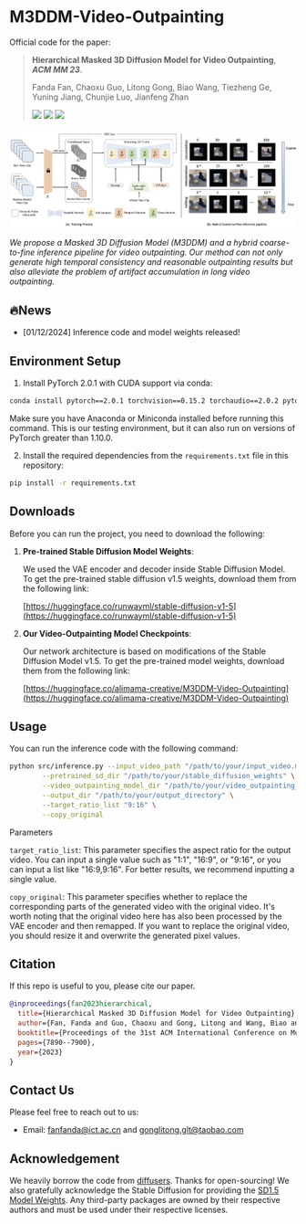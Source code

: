 # M3DDM-Video-Outpainting

Official code for the paper:

> **Hierarchical Masked 3D Diffusion Model for Video Outpainting**, ***ACM MM 23***.
>
> Fanda Fan, Chaoxu Guo, Litong Gong, Biao Wang, Tiezheng Ge, Yuning Jiang, Chunjie Luo, Jianfeng Zhan
>
> <a href='https://arxiv.org/abs/2309.02119'><img src='https://img.shields.io/badge/arXiv-2309.02119-red'></a> <a href='https://fanfanda.github.io/M3DDM/'><img src='https://img.shields.io/badge/Project-Website-orange'></a> <a href='https://github.com/alimama-creative/M3DDM-Video-Outpainting'><img src='https://img.shields.io/badge/Github-Code-green'></a>


<p align="center">
<img src="./img/Framework.jpg" width="1080px"/>  
</p>

<em>We propose a Masked 3D Diffusion Model (M3DDM) and a hybrid coarse-to-fine inference pipeline for video outpainting. Our method can not only generate high temporal consistency and reasonable outpainting results but also alleviate the problem of artifact accumulation in long video outpainting.</em>


## :fire:News
- [01/12/2024] Inference code and model weights released!


## Environment Setup


1. Install PyTorch 2.0.1 with CUDA support via conda:

```sh
conda install pytorch==2.0.1 torchvision==0.15.2 torchaudio==2.0.2 pytorch-cuda=11.7 -c pytorch -c nvidia
```

Make sure you have Anaconda or Miniconda installed before running this command. This is our testing environment, but it can also run on versions of PyTorch greater than 1.10.0.

2. Install the required dependencies from the `requirements.txt` file in this repository:
```bash
pip install -r requirements.txt
```

## Downloads

Before you can run the project, you need to download the following:

1. **Pre-trained Stable Diffusion Model Weights**:
   
   We used the VAE encoder and decoder inside Stable Diffusion Model. To get the pre-trained stable diffusion v1.5 weights, download them from the following link:
   
   [https://huggingface.co/runwayml/stable-diffusion-v1-5](https://huggingface.co/runwayml/stable-diffusion-v1-5)



2. **Our Video-Outpainting Model Checkpoints**:
   
   Our network architecture is based on modifications of the Stable Diffusion Model v1.5. To get the pre-trained model weights, download them from the following link:
   
   [https://huggingface.co/alimama-creative/M3DDM-Video-Outpainting](https://huggingface.co/alimama-creative/M3DDM-Video-Outpainting)
   
## Usage

You can run the inference code with the following command:
```bash
python src/inference.py --input_video_path "/path/to/your/input_video.mp4" \
        --pretrained_sd_dir "/path/to/your/stable_diffusion_weights" \
        --video_outpainting_model_dir "/path/to/your/video_outpainting_model" \
        --output_dir "/path/to/your/output_directory" \
        --target_ratio_list "9:16" \
        --copy_original
```

Parameters

`target_ratio_list`: This parameter specifies the aspect ratio for the output video. You can input a single value such as "1:1", "16:9", or "9:16", or you can input a list like "16:9,9:16". For better results, we recommend inputting a single value.

`copy_original`: This parameter specifies whether to replace the corresponding parts of the generated video with the original video. It's worth noting that the original video here has also been processed by the VAE encoder and then remapped. If you want to replace the original video, you should resize it and overwrite the generated pixel values.

<!-- ## Results

<table>
  <tr>
    <td><img src="./img/5 - PzCmyqd.gif" alt="Alt Text" width="500"/></td>
    <td><img src="./img/2 - q0AQN9P.gif" alt="Alt Text" width="500"/></td>
  </tr>
  <tr>
    <td><img src="./img/10 - 4B9EkSj.gif" alt="Alt Text" width="500"/></td>
    <td><img src="./img/6 - IBXTRwZ.gif" alt="Alt Text" width="500"/></td>
  </tr>
  <tr>
    <td><img src="./img/12 - LSZY8EI.gif" alt="Alt Text" width="500"/></td>
    <td><img src="./img/14 - ij2GGVR.gif" alt="Alt Text" width="500"/></td>
  </tr>
</table> -->


## Citation

If this repo is useful to you, please cite our paper.

```bibtex
@inproceedings{fan2023hierarchical,
  title={Hierarchical Masked 3D Diffusion Model for Video Outpainting},
  author={Fan, Fanda and Guo, Chaoxu and Gong, Litong and Wang, Biao and Ge, Tiezheng and Jiang, Yuning and Luo, Chunjie and Zhan, Jianfeng},
  booktitle={Proceedings of the 31st ACM International Conference on Multimedia},
  pages={7890--7900},
  year={2023}
}
```
## Contact Us

Please feel free to reach out to us:

- Email: [fanfanda@ict.ac.cn](mailto:fanfanda@ict.ac.cn) and [gonglitong.glt@taobao.com](mailto:gonglitong.glt@taobao.com)

## **Acknowledgement**
We heavily borrow the code from [diffusers](https://github.com/huggingface/diffusers). Thanks for open-sourcing! We also gratefully acknowledge the Stable Diffusion for providing the [SD1.5 Model Weights](https://huggingface.co/runwayml/stable-diffusion-v1-5). Any third-party packages are owned by their respective authors and must be used under their respective licenses.

